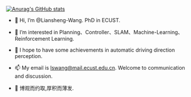 [![Anurag's GitHub stats](https://github-readme-stats.vercel.app/api?username=Liansheng-Wang&count_private=true&show_icons=true&theme=tokyonight)](https://github.com/anuraghazra/github-readme-stats)


- 👋 Hi, I’m @Liansheng-Wang. PhD in ECUST.

- 👀 I’m interested in Planning、Controller、SLAM、Machine-Learning、Reinforcement Learning.

- 💞️ I hope to have some achievements in automatic driving direction perception.

- 📫 My email is lswang@mail.ecust.edu.cn. Welcome to communication and discussion.

- 🌱 博观而约取,厚积而薄发.



<!---
Liansheng-Wang/Liansheng-Wang is a ✨ special ✨ repository because its `README.md` (this file) appears on your GitHub profile.
You can click the Preview link to take a look at your changes.
--->
